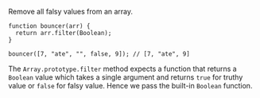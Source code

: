 Remove all falsy values from an array.
```
function bouncer(arr) {
  return arr.filter(Boolean);
}

bouncer([7, "ate", "", false, 9]); // [7, "ate", 9]
```
The `Array.prototype.filter` method expects a function that returns a `Boolean` value which takes a single argument and returns `true` for truthy value or `false` for falsy value. Hence we pass the built-in `Boolean` function.